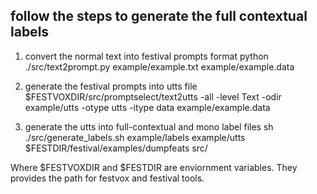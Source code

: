 ## follow the steps to generate the full contextual labels ##

1) convert the normal text into festival prompts format
       python ./src/text2prompt.py example/example.txt example/example.data 

2) generate the festival prompts into utts file
       $FESTVOXDIR/src/promptselect/text2utts -all -level Text -odir example/utts -otype utts -itype data example/example.data

3) generate the utts into full-contextual and mono label files
       sh ./src/generate_labels.sh example/labels example/utts $FESTDIR/festival/examples/dumpfeats src/
 
 Where $FESTVOXDIR and $FESTDIR are enviornment variables. They provides the path for festvox and festival tools.
